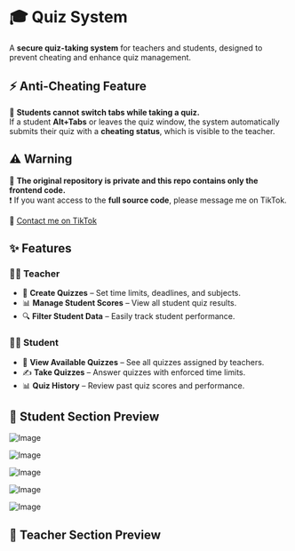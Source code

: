 # 🎓 Quiz System  

A **secure quiz-taking system** for teachers and students, designed to prevent cheating and enhance quiz management.  

## ⚡ Anti-Cheating Feature  
🚫 **Students cannot switch tabs while taking a quiz.**  
If a student **Alt+Tabs** or leaves the quiz window, the system automatically submits their quiz with a **cheating status**, which is visible to the teacher.  


## ⚠️ Warning  

🚨 **The original repository is private and this repo contains only the frontend code.**  
❗ If you want access to the **full source code**, please message me on TikTok.  

🔗 [Contact me on TikTok](https://www.tiktok.com/@krelq)  


## ✨ Features  

### 👩‍🏫 Teacher  
- 📝 **Create Quizzes** – Set time limits, deadlines, and subjects.  
- 📊 **Manage Student Scores** – View all student quiz results.  
- 🔍 **Filter Student Data** – Easily track student performance.  

### 🧑‍🎓 Student  
- 📜 **View Available Quizzes** – See all quizzes assigned by teachers.  
- ✍️ **Take Quizzes** – Answer quizzes with enforced time limits.  
- 📊 **Quiz History** – Review past quiz scores and performance.  

## 📸 Student Section Preview  

![Image](https://github.com/user-attachments/assets/ac95cbcf-dfb6-4a2b-972d-c205b6ce9403)

![Image](https://github.com/user-attachments/assets/c8ef3bd2-e476-402b-aacb-773760a79161)

![Image](https://github.com/user-attachments/assets/a32413fb-2bb9-4b69-bd7a-07049b9df440)

![Image](https://github.com/user-attachments/assets/e0a9e7bb-f90b-4f89-b0e6-d8696ffa59fc)

![Image](https://github.com/user-attachments/assets/24a06ac2-7300-4b16-9e61-3235a40ff2cd)
<br>
## 📸 Teacher Section Preview  



